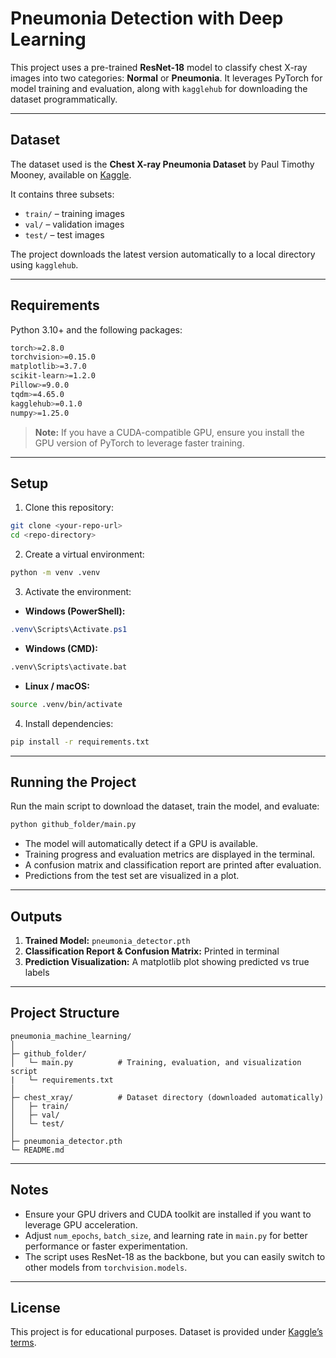 # Pneumonia Detection with Deep Learning

This project uses a pre-trained **ResNet-18** model to classify chest X-ray images into two categories: **Normal** or **Pneumonia**. It leverages PyTorch for model training and evaluation, along with `kagglehub` for downloading the dataset programmatically.

---

## Dataset

The dataset used is the **Chest X-ray Pneumonia Dataset** by Paul Timothy Mooney, available on [Kaggle](https://www.kaggle.com/datasets/paultimothymooney/chest-xray-pneumonia).

It contains three subsets:

* `train/` – training images
* `val/` – validation images
* `test/` – test images

The project downloads the latest version automatically to a local directory using `kagglehub`.

---

## Requirements

Python 3.10+ and the following packages:

```bash
torch>=2.8.0
torchvision>=0.15.0
matplotlib>=3.7.0
scikit-learn>=1.2.0
Pillow>=9.0.0
tqdm>=4.65.0
kagglehub>=0.1.0
numpy>=1.25.0
```

> **Note:** If you have a CUDA-compatible GPU, ensure you install the GPU version of PyTorch to leverage faster training.

---

## Setup

1. Clone this repository:

```bash
git clone <your-repo-url>
cd <repo-directory>
```

2. Create a virtual environment:

```bash
python -m venv .venv
```

3. Activate the environment:

* **Windows (PowerShell):**

```powershell
.venv\Scripts\Activate.ps1
```

* **Windows (CMD):**

```cmd
.venv\Scripts\activate.bat
```

* **Linux / macOS:**

```bash
source .venv/bin/activate
```

4. Install dependencies:

```bash
pip install -r requirements.txt
```

---

## Running the Project

Run the main script to download the dataset, train the model, and evaluate:

```bash
python github_folder/main.py
```

* The model will automatically detect if a GPU is available.
* Training progress and evaluation metrics are displayed in the terminal.
* A confusion matrix and classification report are printed after evaluation.
* Predictions from the test set are visualized in a plot.

---

## Outputs

1. **Trained Model:** `pneumonia_detector.pth`
2. **Classification Report & Confusion Matrix:** Printed in terminal
3. **Prediction Visualization:** A matplotlib plot showing predicted vs true labels

---

## Project Structure

```
pneumonia_machine_learning/
│
├─ github_folder/
│   └─ main.py          # Training, evaluation, and visualization script
|   └─ requirements.txt
│
├─ chest_xray/          # Dataset directory (downloaded automatically)
│   ├─ train/
│   ├─ val/
│   └─ test/
│
├─ pneumonia_detector.pth
└─ README.md
```

---

## Notes

* Ensure your GPU drivers and CUDA toolkit are installed if you want to leverage GPU acceleration.
* Adjust `num_epochs`, `batch_size`, and learning rate in `main.py` for better performance or faster experimentation.
* The script uses ResNet-18 as the backbone, but you can easily switch to other models from `torchvision.models`.

---

## License

This project is for educational purposes. Dataset is provided under [Kaggle’s terms](https://www.kaggle.com/datasets/paultimothymooney/chest-xray-pneumonia).
